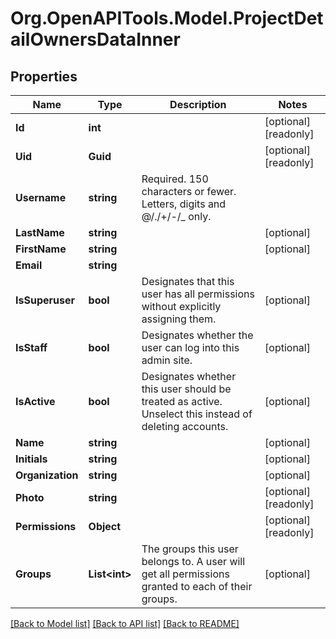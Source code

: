 
# Org.OpenAPITools.Model.ProjectDetailOwnersDataInner

## Properties

Name | Type | Description | Notes
------------ | ------------- | ------------- | -------------
**Id** | **int** |  | [optional] [readonly] 
**Uid** | **Guid** |  | [optional] [readonly] 
**Username** | **string** | Required. 150 characters or fewer. Letters, digits and @/./+/-/_ only. | 
**LastName** | **string** |  | [optional] 
**FirstName** | **string** |  | [optional] 
**Email** | **string** |  | 
**IsSuperuser** | **bool** | Designates that this user has all permissions without explicitly assigning them. | [optional] 
**IsStaff** | **bool** | Designates whether the user can log into this admin site. | [optional] 
**IsActive** | **bool** | Designates whether this user should be treated as active. Unselect this instead of deleting accounts. | [optional] 
**Name** | **string** |  | [optional] 
**Initials** | **string** |  | [optional] 
**Organization** | **string** |  | [optional] 
**Photo** | **string** |  | [optional] [readonly] 
**Permissions** | **Object** |  | [optional] [readonly] 
**Groups** | **List&lt;int&gt;** | The groups this user belongs to. A user will get all permissions granted to each of their groups. | [optional] 

[[Back to Model list]](../README.md#documentation-for-models)
[[Back to API list]](../README.md#documentation-for-api-endpoints)
[[Back to README]](../README.md)


